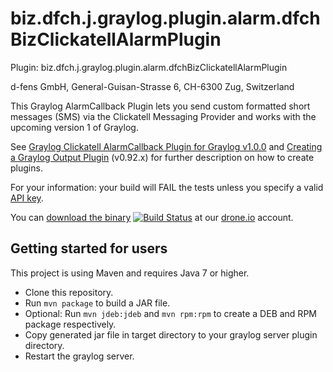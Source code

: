 biz.dfch.j.graylog.plugin.alarm.dfchBizClickatellAlarmPlugin
============================================================

Plugin: biz.dfch.j.graylog.plugin.alarm.dfchBizClickatellAlarmPlugin

d-fens GmbH, General-Guisan-Strasse 6, CH-6300 Zug, Switzerland

This Graylog AlarmCallback Plugin lets you send custom formatted short messages (SMS) via the Clickatell Messaging Provider and works with the upcoming version 1 of Graylog.

See [Graylog Clickatell AlarmCallback Plugin for Graylog v1.0.0](http://d-fens.ch/tag/graylog2/) and [Creating a Graylog Output Plugin](http://d-fens.ch/2015/01/07/howto-creating-a-graylog-output-plugin/) (v0.92.x) for further description on how to create plugins.

For your information: your build will FAIL the tests unless you specify a valid [API key](https://github.com/dfch/biz.dfch.j.graylog.plugin.alarm.clickatell/blob/f9d4d96543de16c56d18441c5fb87b60f333c3b1/src/test/java/biz/dfch/j/clickatell/rest/ClickatellClientTest.java#L33).

You can [download the binary](https://drone.io/github.com/dfch/biz.dfch.j.graylog.plugin.alarm.clickatell/files) [![Build Status](https://drone.io/github.com/dfch/biz.dfch.j.graylog.plugin.alarm.clickatell/status.png)](https://drone.io/github.com/dfch/biz.dfch.j.graylog.plugin.alarm.clickatell/latest) at our [drone.io](https://drone.io/github.com/dfch) account.

Getting started for users
-------------------------

This project is using Maven and requires Java 7 or higher.

* Clone this repository.
* Run `mvn package` to build a JAR file.
* Optional: Run `mvn jdeb:jdeb` and `mvn rpm:rpm` to create a DEB and RPM package respectively.
* Copy generated jar file in target directory to your graylog server plugin directory.
* Restart the graylog server.
